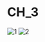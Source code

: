 # CH_3
![1](https://user-images.githubusercontent.com/118417960/218323499-0f2f710b-e9fe-4648-b9f0-6c159989cc02.PNG)
![2](https://user-images.githubusercontent.com/118417960/218323497-763bf016-8ea8-4806-bc45-e8a39bcb32ad.PNG)

